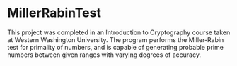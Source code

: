 # MillerRabinTest
This project was completed in an Introduction to Cryptography course taken at Western Washington University. The program performs the Miller-Rabin test for primality of numbers, and is capable of generating probable prime numbers between given ranges with varying degrees of accuracy.
